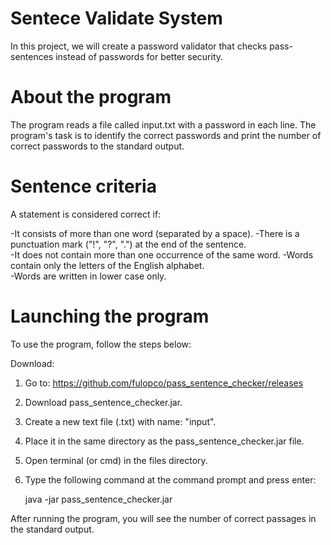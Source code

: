 # Sentece Validate System

In this project, we will create a password validator that checks pass-sentences instead of passwords for better security.

# About the program

The program reads a file called input.txt with a password in each line. The program's task is to identify the correct passwords and print the number of correct passwords to the standard output.

# Sentence criteria
A statement is considered correct if:

-It consists of more than one word (separated by a space).
-There is a punctuation mark ("!", "?", ".") at the end of the sentence.\
-It does not contain more than one occurrence of the same word.
-Words contain only the letters of the English alphabet.\
-Words are written in lower case only.

# Launching the program
To use the program, follow the steps below:

Download:

1) Go to: https://github.com/fulopco/pass_sentence_checker/releases 

2) Download pass_sentence_checker.jar. 

3) Create a new text file (.txt) with name: "input".

4) Place it in the same directory as the pass_sentence_checker.jar file.

5) Open terminal (or cmd) in the files directory.
6) Type the following command at the command prompt and press enter:

    java -jar pass_sentence_checker.jar


After running the program, you will see the number of correct passages in the standard output.
